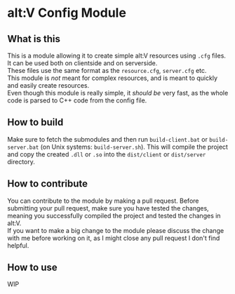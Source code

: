# alt:V Config Module

## What is this

This is a module allowing it to create simple alt:V resources using `.cfg` files.<br>
It can be used both on clientside and on serverside.<br>
These files use the same format as the `resource.cfg`, `server.cfg` etc.<br>
This module is *not* meant for complex resources, and is meant to quickly and easily create resources.<br>
Even though this module is really simple, it *should be* very fast, as the whole code is parsed to C++ code from the config file.

## How to build

Make sure to fetch the submodules and then run `build-client.bat` or `build-server.bat` (on Unix systems: `build-server.sh`). This will compile the project and copy the created `.dll` or `.so` into the `dist/client` or `dist/server` directory.

## How to contribute

You can contribute to the module by making a pull request. Before submitting your pull request, make sure you have tested the changes,
meaning you successfully compiled the project and tested the changes in alt:V.<br>
If you want to make a big change to the module please discuss the change with me before working on it, as I might close any pull request I don't find helpful.

## How to use

WIP
